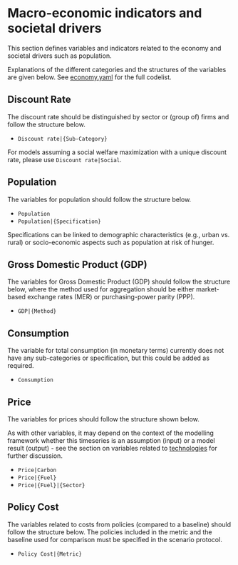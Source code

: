 # Macro-economic indicators and societal drivers

This section defines variables and indicators related to the economy
and societal drivers such as population.

Explanations of the different categories and the structures
of the variables are given below.
See [economy.yaml](economy.yaml) for the full codelist.

## Discount Rate

The discount rate should be distinguished by sector or (group of) firms
and follow the structure below.

- `Discount rate|{Sub-Category}`

For models assuming a social welfare maximization with a unique discount rate,
please use `Discount rate|Social`.  

## Population

The variables for population should follow the structure below.

- `Population`
- `Population|{Specification}`

Specifications can be linked to demographic characteristics (e.g., urban vs.
rural) or socio-economic aspects such as population at risk of hunger.

## Gross Domestic Product (GDP)

The variables for Gross Domestic Product (GDP) should follow the structure
below, where the method used for aggregation should be either
market-based exchange rates (MER) or purchasing-power parity (PPP).

- `GDP|{Method}`

## Consumption

The variable for total consumption (in monetary terms) currently does not
have any sub-categories or specification, but this could be added as required.

- `Consumption`

## Price

The variables for prices should follow the structure shown below.

As with other variables, it may depend on the context of the modelling
framework whether this timeseries is an assumption (input)
or a model result (output) -
see the section on variables related to [technologies](../../variable/technology)
for further discussion.

- `Price|Carbon`
- `Price|{Fuel}`
- `Price|{Fuel}|{Sector}`

## Policy Cost

The variables related to costs from policies (compared to a baseline)
should follow the structure below. The policies included in the metric and
the baseline used for comparison must be specified in the scenario protocol. 

- `Policy Cost|{Metric}`